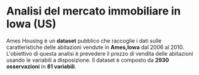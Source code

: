 # Analisi del mercato immobiliare in Iowa (US)

Ames Housing è un **dataset** pubblico che raccoglie i dati sulle caratteristiche delle abitazioni vendute in **Ames,Iowa** dal 2006 al 2010. L'obiettivo di questa analisi è prevedere il prezzo di vendita delle abitazioni usando le variabili a disposizione.
Il dataset è composto da **2930 osservazioni** in **81 variabili**.
